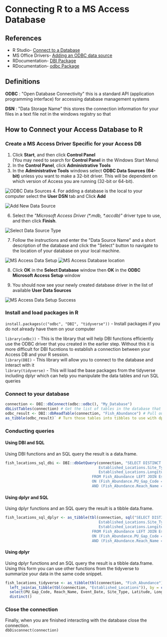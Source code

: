 # Connecting R to a MS Access Database

## References
- R Studio- [Connect to a Database](https://db.rstudio.com/getting-started/connect-to-database)
- MS Office Drivers- [Adding an ODBC data source](https://support.office.com/en-us/article/administer-odbc-data-sources-b19f856b-5b9b-48c9-8b93-07484bfab5a7)
- RDocumentation- [DBI Package](https://www.rdocumentation.org/packages/DBI/versions/0.5-1)
- RDocumentation- [odbc Package](https://www.rdocumentation.org/packages/odbc/versions/1.0.1)

## Definitions
**ODBC** : "Open Database Connectivity" this is a standard API (application programming interface) for accessing database management systems

**DSN** : "Data Storage Name" this stores the connection information for your files in a text file not in the windows registry so that

## How to Connect your Access Database to R

### Create a MS Access Driver Specific for your Access DB
1. Click **Start**, and then click **Control Panel**  
  (You may need to search for **Control Panel** in the Windows Start Menu)
2. In the **Control Panel**, click **Administrative Tools**
3. In the **Administrative Tools** windows select **ODBC Data Sources (64-bit)** unless you want to make a 32-bit driver. This will be dependent on which version of Access you are running (32-bit or 64-bit).

![ODBC Data Sources](images/Add_ODBC_data_source.PNG)
4. For adding a database is the local to your computer select the **User DSN** tab and Click **Add**

![Add New Data Source](images/Inked_Add_ODBC_data_source_2.jpg)

6. Select the _"Microsoft Access Driver (\*.mdb, \*.accdb)"_ driver type to use, and then click **Finish**.

![Select Data Source Type](images/Add_ODBC_data_source_3.PNG)

7. Follow the instructions and enter the "Data Source Name" and a short description of the database and click the "Select" button to navigate to the location of your database on your local machine.

![MS Access Data Setup](images/ODBC_MS_Access_Setup.PNG)
![MS Access Database location](images/ODBC_MS_Access_Setup_File_Navigation.PNG)

8. Click **OK** in the **Select Database** window then **OK** in the **ODBC Microsoft Access Setup** window

9. You should now see your newly created database driver in the list of available __User Data Sources__

![MS Access Data Setup Success](images/ODBC_MS_Access_Driver_Setup.PNG)

### Install and load packages in R
`install.packages(c("odbc", "DBI", "tidyverse"))`
    - Install packages if you do not already have them on your computer

`library(odbc))`
    - This is the library that will help DBI functions efficiently use the ODBC driver that you created in the earlier step. Without this it is more difficult for DBI fucntions to establish a connection between your Access DB and your R session.  
`library(DBI)`
    - This library will allow you to connect to the database and interact with it  
`library(tidyverse)`
        - This will load the base packages from the tidyverse including dplyr which can help you manipulate the data tables and run SQL queries

### Connect to your database

```R
connection <- DBI::dbConnect(odbc::odbc(), "My_Database")
dbListTables(connection) # Get the list of tables in the database that is now connected to your R session
odbc_result <- DBI::dbReadTable(connection, "Fish_Abundance") # Pull out specific tables from DB, in this case a Fish Abundance table
as_tibble(odbc_result)` # Turn those tables into tibbles to use with dplyr functions
```
### Conducting queries

#### Using DBI and SQL

 Using DBI functions and an SQL query the result is a data.frame.
```R
fish_locations_sql_dbi <- DBI::dbGetQuery(connection, "SELECT DISTINCT Fish_Abundance.PU_Gap_Code, Fish_Abundance.Reach_Name, Fish_Abundance.Event_Date,
                                          Established_Locations.Site_Type, Established_Locations.Latitude,
                                          Established_Locations.Longitude, Established_Locations.Stream_Name
                                       FROM Fish_Abundance LEFT JOIN Established_Locations
                                       ON (Fish_Abundance.PU_Gap_Code = Established_Locations.PU_Gap_Code)
                                       AND (Fish_Abundance.Reach_Name = Established_Locations.Reach_Name)")
```
#### Using dplyr and SQL

Using dplyr functions and an SQL query the result is a tibble data.frame.
```R
fish_locations_sql_dplyr <- as_tibble(tbl(connection, sql("SELECT DISTINCT Fish_Abundance.PU_Gap_Code, Fish_Abundance.Reach_Name, Fish_Abundance.Event_Date,
                                          Established_Locations.Site_Type, Established_Locations.Latitude,
                                          Established_Locations.Longitude, Established_Locations.Stream_Name
                                       FROM Fish_Abundance LEFT JOIN Established_Locations
                                       ON (Fish_Abundance.PU_Gap_Code = Established_Locations.PU_Gap_Code)
                                       AND (Fish_Abundance.Reach_Name = Established_Locations.Reach_Name)")))
```
#### Using dplyr

Using dplyr functions and an SQL query the result is a tibble data.frame. Using this form you can use other functions from the tidyverse to summarize your data in the same code snippet.
```R
fish_locations_tidyverse <- as_tibble(tbl(connection, "Fish_Abundance")) %>%
  left_join(as_tibble(tbl(connection, "Established_Locations")), by = c("PU_Gap_Code", "Reach_Name")) %>%
  select(PU_Gap_Code, Reach_Name, Event_Date, Site_Type, Latitude, Longitude, Stream_Name) %>%
  distinct()
```
### Close the connection
 Finally, when you are finished interacting with the database close the connection.  
 `dbDisconnect(connection)`
